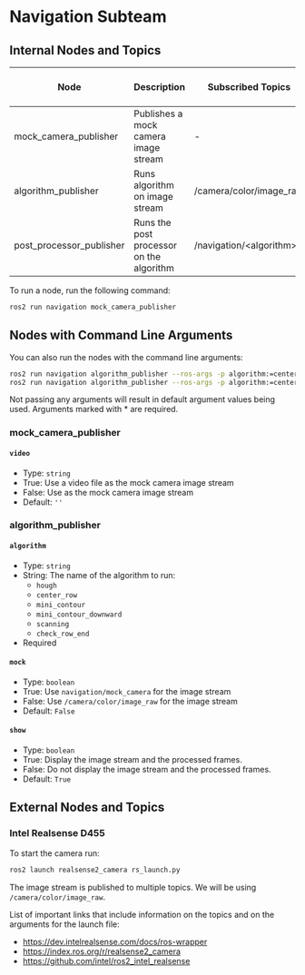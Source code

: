 # Navigation Subteam

## Internal Nodes and Topics

| Node                     | Description                              | Subscribed Topics         | Command Line Arguments      | Published Topics           |
| ------------------------ | ---------------------------------------- | ------------------------- | --------------------------- | -------------------------- |
| mock_camera_publisher    | Publishes a mock camera image stream     | -                         | video                       | navigation/mock_camera     |
| algorithm_publisher      | Runs algorithm on image stream           | /camera/color/image_raw   | algorithm\*<br>mock<br>show | navigation/\<algorithm\>   |
| post_processor_publisher | Runs the post processor on the algorithm | /navigation/\<algorithm\> | -                           | navigation/post_processing |

To run a node, run the following command:

```bash
ros2 run navigation mock_camera_publisher
```

## Nodes with Command Line Arguments

You can also run the nodes with the command line arguments:

```bash
ros2 run navigation algorithm_publisher --ros-args -p algorithm:=center_row
ros2 run navigation algorithm_publisher --ros-args -p algorithm:=center_row -p mock:=False -p show:=True
```

Not passing any arguments will result in default argument values being used. Arguments marked with \* are required.

### mock_camera_publisher

#### `video`

- Type: `string`
- True: Use a video file as the mock camera image stream
- False: Use as the mock camera image stream
- Default: `''`

### algorithm_publisher

#### `algorithm`

- Type: `string`
- String: The name of the algorithm to run:
  - `hough`
  - `center_row`
  - `mini_contour`
  - `mini_contour_downward`
  - `scanning`
  - `check_row_end`
- Required

#### `mock`

- Type: `boolean`
- True: Use `navigation/mock_camera` for the image stream
- False: Use `/camera/color/image_raw` for the image stream
- Default: `False`

#### `show`

- Type: `boolean`
- True: Display the image stream and the processed frames.
- False: Do not display the image stream and the processed frames.
- Default: `True`

## External Nodes and Topics

### Intel Realsense D455

To start the camera run:

```bash
ros2 launch realsense2_camera rs_launch.py
```

The image stream is published to multiple topics. We will be using `/camera/color/image_raw`.

List of important links that include information on the topics and on the arguments for the launch file:

- https://dev.intelrealsense.com/docs/ros-wrapper
- https://index.ros.org/r/realsense2_camera
- https://github.com/intel/ros2_intel_realsense
